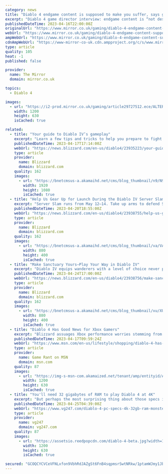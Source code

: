 ```yaml
---
category: news
title: "Diablo 4 endgame content is supposed to make you suffer, says game director"
excerpt: "Diablo 4 game director interview: endgame content is “not designed to be fair” Diablo 4 might not release on PlayStation, Xbox and PC until June 6, 2023, but players have already gotten a taste of ..."
publishedDateTime: 2023-04-16T22:00:00Z
originalUrl: "https://www.mirror.co.uk/gaming/diablo-4-endgame-content-supposed-29727507"
webUrl: "https://www.mirror.co.uk/gaming/diablo-4-endgame-content-supposed-29727507"
ampWebUrl: "https://www.mirror.co.uk/gaming/diablo-4-endgame-content-supposed-29727507.amp"
cdnAmpWebUrl: "https://www-mirror-co-uk.cdn.ampproject.org/c/s/www.mirror.co.uk/gaming/diablo-4-endgame-content-supposed-29727507.amp"
type: article
quality: 105
heat: -1
published: false

provider:
  name: The Mirror
  domain: mirror.co.uk

topics:
  - Diablo 4

images:
  - url: "https://i2-prod.mirror.co.uk/gaming/article29727512.ece/ALTERNATES/s1200/0_d4-suffer.png"
    width: 1200
    height: 630
    isCached: true

related:
  - title: "Your guide to Diablo IV’s gameplay"
    excerpt: "Learn a few tips and tricks to help you prepare to fight for the fate of the world."
    publishedDateTime: 2023-04-17T17:14:00Z
    webUrl: "https://news.blizzard.com/en-us/diablo4/23935223/your-guide-to-diablo-iv-s-gameplay"
    type: article
    provider:
      name: Blizzard
      domain: blizzard.com
    quality: 162
    images:
      - url: "https://bnetcmsus-a.akamaihd.net/cms/blog_thumbnail/n9/N942F4LXC4QH1681755793485.png"
        width: 1920
        height: 1080
        isCached: true
  - title: "Help Us Gear Up for Launch During the Diablo IV Server Slam"
    excerpt: "Server Slam runs from May 12–14. Take up arms to defend Sanctuary from Lilith’s legions while helping us prepare our servers for Diablo IV’s launch on June 6."
    publishedDateTime: 2023-04-20T18:55:00Z
    webUrl: "https://news.blizzard.com/en-us/diablo4/23938755/help-us-gear-up-for-launch-during-the-diablo-iv-server-slam"
    type: article
    provider:
      name: Blizzard
      domain: blizzard.com
    quality: 162
    images:
      - url: "https://bnetcmsus-a.akamaihd.net/cms/blog_thumbnail/va/VAF7KU3P4CWI1681774163839.png"
        width: 880
        height: 400
        isCached: true
  - title: "Make Sanctuary Yours—Play Your Way in Diablo IV"
    excerpt: "Diablo IV equips wanderers with a level of choice never previously seen in a Diablo game. Watch the Inside the Game: Your Class Your way developer video and read on for more details about customization."
    publishedDateTime: 2023-04-24T17:00:00Z
    webUrl: "https://news.blizzard.com/en-us/diablo4/23938756/make-sanctuary-yours-play-your-way-in-diablo-iv"
    type: article
    provider:
      name: Blizzard
      domain: blizzard.com
    quality: 162
    images:
      - url: "https://bnetcmsus-a.akamaihd.net/cms/blog_thumbnail/xu/XUHO51131VDC1681937325089.png"
        width: 880
        height: 400
        isCached: true
  - title: "Diablo 4 Has Good News for Xbox Gamers"
    excerpt: "Blizzard assuages Xbox performance worries stemming from Gotham Knights and Redfall, confirming Diablo 4 is meeting all targets."
    publishedDateTime: 2023-04-17T09:59:24Z
    webUrl: "https://www.msn.com/en-us/lifestyle/shopping/diablo-4-has-good-news-for-xbox-gamers/ar-AA19YmjE"
    type: article
    provider:
      name: Game Rant on MSN
      domain: msn.com
    quality: 87
    images:
      - url: "https://img-s-msn-com.akamaized.net/tenant/amp/entityid/AA19Ymjz.img?h=630&w=1200&m=6&q=60&o=t&l=f&f=jpg"
        width: 1200
        height: 630
        isCached: true
  - title: "You'll need 32 gigabytes of RAM to play Diablo 4 at 4K"
    excerpt: "But perhaps the most surprising thing about those specs is what Blizzard said your PC needs to play it at 4K ultra settings. As you can see below, running Diablo 4 at that tier requires 32GBs of RAM, as well as an RTX 3080, or equivalent 40 Series GPU (so"
    publishedDateTime: 2023-04-25T04:39:00Z
    webUrl: "https://www.vg247.com/diablo-4-pc-specs-4k-32gb-ram-monster"
    type: article
    provider:
      name: vg247
      domain: vg247.com
    quality: 87
    images:
      - url: "https://assetsio.reedpopcdn.com/diablo-4-beta.jpg?width=1200&height=630&fit=crop&enable=upscale&auto=webp"
        width: 1200
        height: 630
        isCached: true

secured: "GCOQCYCVCeVFNLxfon9VbhRdJAZgSt6FnB4sqpmsrSwtNRkw/1ptamWJmy1JbqiYIHnBU9e7QdAb7jA5Qm6ykQ01puHjC1KgzqYiafIY9GxPqBjyonoH+c4cgDf3yoXPUxYTjkogCT5CYyxoY79tQtdU2NlaMY7i5OXRVWYCDUWFO8MMED6+NmKbKfO9oAsSYdholrYOJhymbm/Ia+XeaPl2eMJdFAYkuBCiKZIgVtfh24djVKpcR8cVpXKiHOj7FhmdikyOAftVeYGZFoABcveVhviIbfcbnrCatuR7ADGdoQ1E8N6Z7LXmHPORbkGLdO7p+R3pwvlNDALoZv1q66frKdXrwmZtfz/CRIOzp/w=;tLdaioWxJpL/T98FV+MK8w=="
---
```



